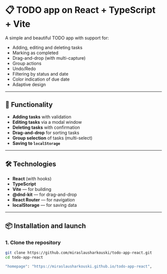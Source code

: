 # 📋 TODO app on React + TypeScript + Vite

A simple and beautiful TODO app with support for:

- Adding, editing and deleting tasks
- Marking as completed
- Drag-and-drop (with multi-capture)
- Group actions
- Undo/Redo
- Filtering by status and date
- Color indication of due date
- Adaptive design

---

## 🧩 Functionality

- **Adding tasks** with validation
- **Editing tasks** via a modal window
- **Deleting tasks** with confirmation
- **Drag-and-drop** for sorting tasks
- **Group selection** of tasks (multi-select)
- **Saving to `localStorage`**

---

## 🛠 Technologies

- **React** (with hooks)
- **TypeScript**
- **Vite** — for building
- **@dnd-kit** — for drag-and-drop
- **React Router** — for navigation
- **localStorage** — for saving data

---

## 📦 Installation and launch

### 1. Clone the repository

```bash
git clone https://github.com/miraslausharkouski/todo-app-react.git
cd todo-app-react

"homepage": "https://miraslausharkouski.github.io/todo-app-react",
```
